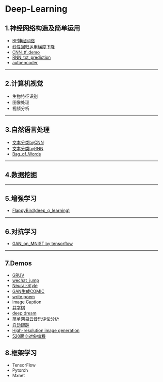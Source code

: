 # Deep-Learning
## 1.神经网络构造及简单运用
* [BP神经网络](https://github.com/Spr1nt0a0/Deep-Learning/blob/master/%E7%A5%9E%E7%BB%8F%E7%BD%91%E7%BB%9C%E6%9E%84%E9%80%A0%E5%8F%8A%E7%AE%80%E5%8D%95%E8%BF%90%E7%94%A8/bp.py)
* [线性回归运用梯度下降](https://github.com/Spr1nt0a0/Deep-Learning/tree/master/%E7%A5%9E%E7%BB%8F%E7%BD%91%E7%BB%9C%E6%9E%84%E9%80%A0%E5%8F%8A%E7%AE%80%E5%8D%95%E8%BF%90%E7%94%A8/linear_regression_use_gradient_decent)
* [CNN_tf_demo](https://github.com/Spr1nt0a0/Deep-Learning/blob/master/%E7%A5%9E%E7%BB%8F%E7%BD%91%E7%BB%9C%E6%9E%84%E9%80%A0%E5%8F%8A%E7%AE%80%E5%8D%95%E8%BF%90%E7%94%A8/CNN_tf_demo.py)
* [RNN_txt_prediction](https://github.com/Spr1nt0a0/Deep-Learning/tree/master/%E7%A5%9E%E7%BB%8F%E7%BD%91%E7%BB%9C%E6%9E%84%E9%80%A0%E5%8F%8A%E7%AE%80%E5%8D%95%E8%BF%90%E7%94%A8/RNN_txt_prediction)
* [autoencoder](https://github.com/Spr1nt0a0/Deep-Learning/blob/master/%E7%A5%9E%E7%BB%8F%E7%BD%91%E7%BB%9C%E6%9E%84%E9%80%A0%E5%8F%8A%E7%AE%80%E5%8D%95%E8%BF%90%E7%94%A8/autoencoder.py)
-------
## 2.计算机视觉
* 生物特征识别
* 图像处理
* 视频分析
------
## 3.自然语言处理
* [文本分类byCNN](https://github.com/Spr1nt0a0/Deep-Learning/tree/master/Demos/text-classificationCNN)
* [文本分类byRNN](https://github.com/Spr1nt0a0/Deep-Learning/tree/master/Demos/text-classificationRNN)
* [Bag_of_Words](https://github.com/Spr1nt0a0/Deep-Learning/tree/master/Demos/%E8%AF%8D%E8%A2%8B)
------
## 4.数据挖掘
------
## 5.增强学习
* [FlappyBird(deep_q_learning)](https://github.com/Spr1nt0a0/Deep-Learning/tree/master/Demos/FlappyBird)
------
## 6.对抗学习
* [GAN_on_MNIST by tensorflow](https://github.com/Spr1nt0a0/Deep-Learning/blob/master/Demos/GAN_demo/GAN_on_MNIST.py)
------
## 7.Demos
* [GRUV](https://github.com/Spr1nt0a0/Deep-Learning/tree/master/Demos/GRUV)
* [wechat_jump](https://github.com/Spr1nt0a0/Deep-Learning/tree/master/Demos/wechat_jump)
* [Neural-Style](https://github.com/Spr1nt0a0/Deep-Learning/tree/master/Demos/Neural-Style)
* [GAN生成COMIC](https://github.com/Spr1nt0a0/Deep-Learning/tree/master/Demos/GAN%E7%94%9F%E6%88%90COMIC)
* [write poem](https://github.com/Spr1nt0a0/Deep-Learning/tree/master/Demos/write%20poem)
* [Image Caption](https://github.com/Spr1nt0a0/Deep-Learning/tree/master/Demos/Image%20Caption)
* [井字棋](https://github.com/Spr1nt0a0/Deep-Learning/tree/master/Demos/%E4%BA%95%E5%AD%97%E6%A3%8B)
* [deep dream](https://github.com/Spr1nt0a0/Deep-Learning/tree/master/Demos/deep%20dream)
* [简单网易云音乐评论分析](https://github.com/Spr1nt0a0/Deep-Learning/tree/master/Demos/%E7%AE%80%E5%8D%95%E7%BD%91%E6%98%93%E4%BA%91%E9%9F%B3%E4%B9%90%E8%AF%84%E8%AE%BA%E5%88%86%E6%9E%90)
* [自动跟踪](https://github.com/Spr1nt0a0/Deep-Learning/tree/master/Demos/%E5%AF%BC%E5%BC%B9%E8%87%AA%E5%8A%A8%E8%BF%BD%E8%B8%AA)
* [High-resolution image generation](https://github.com/Spr1nt0a0/Deep-Learning/tree/master/Demos/High-resolution%20image%20generation)
* [520面向对象编程](https://github.com/Spr1nt0a0/Deep-Learning/tree/master/Demos/520%E9%9D%A2%E5%90%91%E5%AF%B9%E8%B1%A1%E7%BC%96%E7%A8%8B)
## 8.框架学习
* TensorFlow
* Pytorch
* Mxnet
